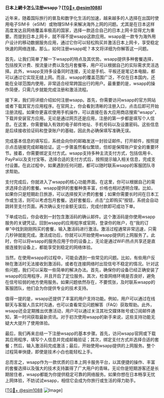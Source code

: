 **日本上網卡怎么注册wsapp？[[TG💪+ @esim1088](https://t.me/s/esim1088)]**

近年来，随着国际旅行的普及和数字化生活的加速，越来越多的人选择在出国时使用电子SIM卡（eSIM）或物理SIM卡来解决海外上网的问题。尤其是在日本这样高度发达且网络覆盖率极高的国家，选择一款适合自己的日本上网卡显得尤为重要。而提到日本上网卡，就不得不提wsapp这款应用。wsapp是一款专为海外用户设计的移动数据服务应用，通过它你可以轻松购买并激活日本上网卡，享受稳定快速的网络连接。那么，如何注册wsapp呢？本文将详细为你解答这一问题。

首先，让我们简单了解一下wsapp的特点及其优势。wsapp提供多种套餐选择，包括按天计费、按流量计费以及包月套餐等，用户可以根据自己的实际需求灵活选择。此外，wsapp支持多设备同时连接，无论是手机、平板还是笔记本电脑，都可以通过它实现无缝上网。而且，wsapp的覆盖范围广泛，不仅在日本国内，还能在全球范围内使用，非常适合经常跨国出行的用户。最重要的是，wsapp的操作简便，只需几步就能完成注册和激活流程。

接下来，我们将详细介绍如何注册wsapp。首先，你需要访问wsapp的官方网站或者下载其官方应用程序。在官网上，你会看到清晰的注册入口，点击后即可开始注册流程。如果你更喜欢使用手机操作，可以直接在各大应用商店搜索“wsapp”，下载并安装官方应用。无论是通过网页还是应用，注册的第一步都是填写个人信息。在这里，你需要输入有效的电子邮件地址、手机号码以及设置密码。这些信息是后续接收验证码和登录账户的基础，因此务必确保填写准确无误。

完成基本信息的填写后，系统会向你的邮箱发送一封验证邮件。打开邮件，按照提示点击链接完成邮箱验证。这一步骤虽然看似繁琐，但却是保障账户安全的重要环节。接着，你需要绑定支付方式。wsapp支持多种主流支付方式，包括信用卡、PayPal以及支付宝等。选择合适的支付方式后，按照提示输入相关信息，完成支付设置。在此过程中，如果遇到任何问题，都可以随时联系wsapp的客服团队寻求帮助。

支付完成后，你就进入了wsapp的核心功能界面。在这里，你可以根据自己的需求选择合适的套餐。wsapp提供的套餐种类丰富，价格也相对透明合理。比如，如果你只是短期赴日旅游，可以选择按天计费的套餐；如果你需要长时间在日本工作或生活，则可以考虑包月套餐。选好套餐后，点击“立即购买”按钮，系统会自动跳转至支付页面。再次确认支付金额无误后，完成付款即可成功下单。

下单成功后，你会收到一封包含激活码的确认邮件。这个激活码是你使用wsapp服务的关键凭证。回到wsapp的应用程序或官网，登录你的账户，在“我的订单”中找到刚刚购买的套餐，输入激活码进行激活。激活过程通常非常迅速，只需几秒钟就能完成。激活成功后，你就可以开始使用wsapp提供的上网服务了。此时，你可以将wsapp的服务应用于你的设备上，无论是通过WiFi热点共享还是直接连接到设备上，都能享受到稳定的网络体验。

当然，在使用wsapp的过程中，可能会遇到一些常见的问题。比如，有些用户反映在激活时无法接收到激活码，或者在连接网络时出现信号不稳定的情况。针对这些问题，我们可以采取一些简单的解决办法。首先，确保你的设备已经正确安装了wsapp的应用程序，并且开启了定位服务。其次，检查网络环境是否良好，避免在信号较弱的地方使用服务。如果问题依然存在，不要慌张，及时联系wsapp的客服团队，他们会为你提供专业的技术支持。

值得一提的是，wsapp还提供了丰富的用户支持功能。例如，用户可以通过在线聊天与客服人员实时沟通，也可以查看常见问题解答（FAQ）获取帮助。此外，wsapp还会定期推出优惠活动，用户可以通过关注其社交媒体账号或订阅邮件通知，第一时间获取最新资讯。对于初次使用wsapp的新手来说，这些支持功能无疑大大提升了使用体验。

最后，我们再来总结一下注册wsapp的基本步骤。首先，访问wsapp官网或下载其应用程序，填写个人信息并完成邮箱验证；其次，绑定支付方式并选择合适的套餐；然后，输入激活码完成激活；最后，开始使用wsapp提供的上网服务。整个过程简单快捷，即使是技术小白也能轻松上手。

总而言之，wsapp作为一款优质的日本上网卡服务平台，以其便捷的操作、丰富的套餐选择以及强大的技术支持赢得了广大用户的青睐。无论你是短期游客还是长期居住者，wsapp都能为你提供稳定可靠的网络服务。如果你想在日本畅享无忧上网体验，不妨试试wsapp，相信它会成为你旅行或生活的得力助手。

[[TG💪+ @esim1088](https://t.me/s/esim1088) ![Image](https://i.postimg.cc/4NQfJmqS/Snipaste-2025-05-13-00-14-12.png)]